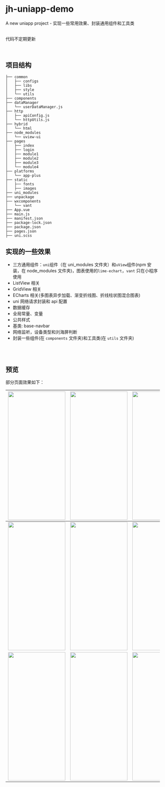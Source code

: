 # jh-uniapp-demo

A new uniapp project - 实现一些常用效果、封装通用组件和工具类 <br>
<br>

代码不定期更新
<br>

<br>

## 项目结构

```
├── common
│   ├── configs
│   ├── libs
│   ├── style
│   └── utils
├── components
├── dataManager
│   └── userDataManager.js
├── http
│   ├── apiConfig.js
│   └── httpUtils.js
├── hybrid
│   └── html
├── node_modules
│   └── uview-ui
├── pages
│   ├── index
│   ├── login
│   ├── module1
│   ├── module2
│   ├── module3
│   └── module4
├── platforms
│   └── app-plus
├── static
│   ├── fonts
│   ├── images
├── uni_modules
├── unpackage
├── wxcomponents
│   └── vant
├── App.vue
├── main.js
├── manifest.json
├── package-lock.json
├── package.json
├── pages.json
├── uni.scss

```

## 实现的一些效果

- 三方通用组件：`uni`组件（在 uni_modules 文件夹）和`uView`组件(npm 安装，在 node_modules 文件夹)，图表使用的`lime-echart`，`vant` 只在小程序使用
- ListView 相关
- GridView 相关
- ECharts 相关(多图表异步加载、渐变折线图、折线柱状图混合图表)
- uni 网络请求封装和 api 配置
- 数据缓存
- 全局常量、变量
- 公共样式
- 基类: base-navbar
- 网络监听，设备类型和刘海屏判断
- 封装一些组件(在 `components` 文件夹)和工具类(在 `utils` 文件夹)

<br>
<br>


## 预览

部分页面效果如下：

| <img src="https://gitee.com/iotjh/Picture/raw/master/uniapp/login.gif" width="187" height="419"> | <img src="https://gitee.com/iotjh/Picture/raw/master/uniapp/login.png" width="187" height="419"> | <img src="https://gitee.com/iotjh/Picture/raw/master/uniapp/mine.png" width="187" height="419"> |
| ------ | ------ | ------ |
| <img src="https://gitee.com/iotjh/Picture/raw/master/uniapp/gridView2.png" width="187" height="419"> | <img src="https://gitee.com/iotjh/Picture/raw/master/uniapp/gridView3.png" width="187" height="419"> | <img src="https://gitee.com/iotjh/Picture/raw/master/uniapp/gridView4.png" width="187" height="419"> |
| <img src="https://gitee.com/iotjh/Picture/raw/master/uniapp/eCharts3.png" width="187" height="419"> | <img src="https://gitee.com/iotjh/Picture/raw/master/uniapp/eCharts4.png" width="187" height="419"> | <img src="https://gitee.com/iotjh/Picture/raw/master/uniapp/eCharts5.png" width="187" height="419"> |
